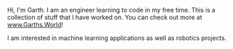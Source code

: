 Hi, I'm Garth.  I am an engineer learning to code in my free time.  This is a collection of stuff that I have worked on.  You can check out more at www.Garths.World!

I am interested in machine learning applications as well as robotics projects.  
